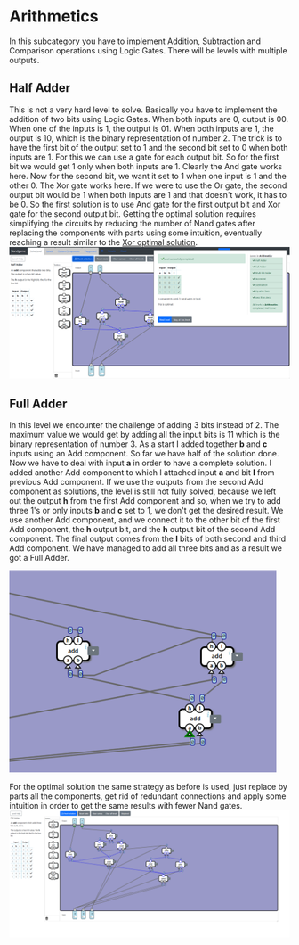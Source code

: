 # Arithmetics
In this subcategory you have to implement Addition, Subtraction and Comparison operations using Logic Gates. There will be levels with multiple outputs.

## Half Adder
This is not a very hard level to solve. Basically you have to implement the addition of two bits using Logic Gates. When both inputs are 0, output is 00. When one of the inputs is 1, the output is 01. When both inputs are 1, the output is 10, which is the binary representation of number 2. The trick is to have the first bit of the output set to 1 and the second bit set to 0 when both inputs are 1. For this we can use a gate for each output bit. So for the first bit we would get 1 only when both inputs are 1. Clearly the And gate works here. Now for the second bit, we want it set to 1 when one input is 1 and the other 0. The Xor gate works here. If we were to use the Or gate, the second output bit would be 1 when both inputs are 1 and that doesn't work, it has to be 0. So the first solution is to use And gate for the first output bit and Xor gate for the second output bit. Getting the optimal solution requires simplifying the circuits by reducing the number of Nand gates after replacing the components with parts using some intuition, eventually reaching a result similar to the [Xor optimal solution](../Logic-Gates/logic_gates.md#xor).
<img src="Half-Adder.png" alt="Half Adder" width="928"/>

## Full Adder
In this level we encounter the challenge of adding 3 bits instead of 2. The maximum value we would get by adding all the input bits is 11 which is the binary representation of number 3. As a start I added together **b** and **c** inputs using an Add component. So far we have half of the solution done. Now we have to deal with input **a** in order to have a complete solution. I added another Add component to which I attached input **a** and bit **l** from previous Add component. If we use the outputs from the second Add component as solutions, the level is still not fully solved, because we left out the output **h** from the first Add component and so, when we try to add three 1's or only inputs **b** and **c** set to 1, we don't get the desired result. We use another Add component, and we connect it to the other bit of the first Add component, the **h** output bit, and the **h** output bit of the second Add component. The final output comes from the **l** bits of both second and third Add component. We have managed to add all three bits and as a result we got a Full Adder.

<img src="Full-Adder-First-Solution.png" alt="Full Adder First Solution" width="480"/>

For the optimal solution the same strategy as before is used, just replace by parts all the components, get rid of redundant connections and apply some intuition in order to get the same results with fewer Nand gates.
<img src="Full-Adder.png" alt="Full Adder" width="928"/>